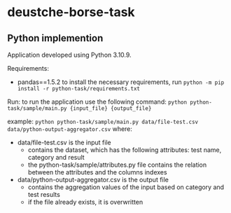# deustche-borse-task

## Python implemention

Application developed using Python 3.10.9.

Requirements:
- pandas==1.5.2
to install the necessary requirements, run `python -m pip install -r python-task/requirements.txt`

Run:
to run the application use the following command: `python python-task/sample/main.py {input_file} {output_file}`

example: `python python-task/sample/main.py data/file-test.csv data/python-output-aggregator.csv`
where:
- data/file-test.csv is the input file
    - contains the dataset, which has the following attributes: test name, category and result
    - the python-task/sample/attributes.py file contains the relation between the attributes and the columns indexes
- data/python-output-aggregator.csv is the output file 
    - contains the aggregation values of the input based on category and test results
    - if the file already exists, it is overwritten